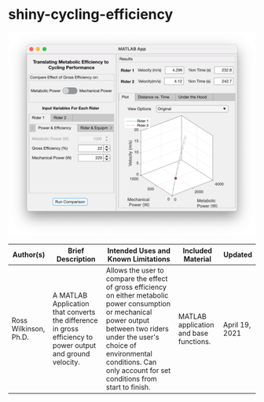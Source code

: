# shiny-cycling-efficiency

![MATLAB figure of model](./image_application.png)

| Author(s) | Brief Description | Intended Uses and Known Limitations | Included Material | Updated |
|-|-|-|-|-|
| Ross Wilkinson, Ph.D. | A MATLAB Application that converts the difference in gross efficiency to power output and ground velocity. | Allows the user to compare the effect of gross efficiency on either metabolic power consumption or mechanical power output between two riders under the user's choice of environmental conditions. Can only account for set conditions from start to finish. |  MATLAB application and base functions. | April 19, 2021 |
